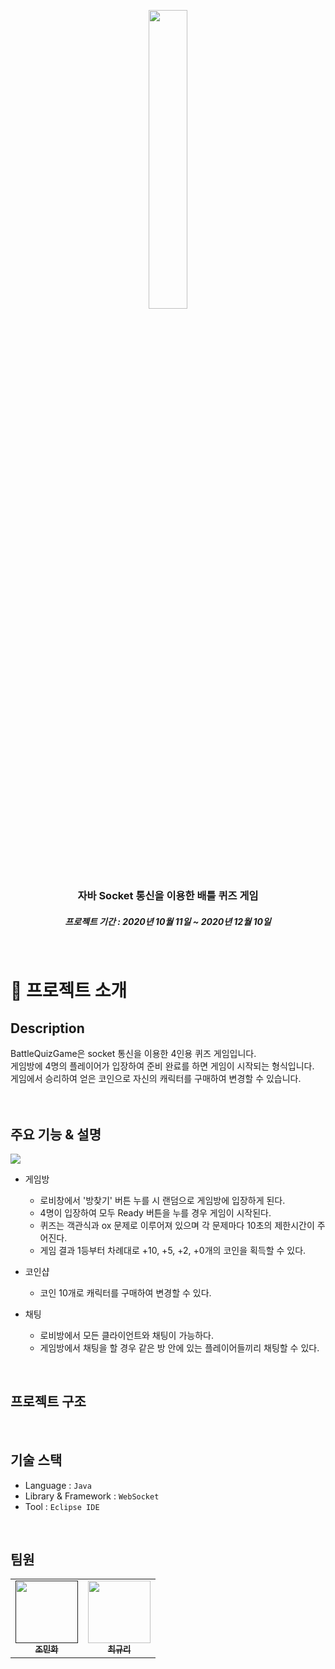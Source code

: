<p align="middle" >
  <img width = "35%" src="https://github.com/pingppung/BattleQuizGame/assets/57535999/916f5aff-0a9d-4221-b559-904191f37e63"/>
</p>
<h1 align="middle"></h1>
<h3 align="middle">자바 Socket 통신을 이용한 배틀 퀴즈 게임</h3>
<h5 align="middle">프로젝트 기간 : 2020년 10월 11일 ~ 2020년 12월 10일</h5>
<br/>

# 📝 프로젝트 소개

## Description
BattleQuizGame은 socket 통신을 이용한 4인용 퀴즈 게임입니다.<br/>
게임방에 4명의 플레이어가 입장하여 준비 완료를 하면 게임이 시작되는 형식입니다.<br/>
게임에서 승리하여 얻은 코인으로 자신의 캐릭터를 구매하여 변경할 수 있습니다.<br/>
<br/>
<br/>

## 주요 기능 & 설명
<img src = "https://github.com/pingppung/BattleQuizGame/assets/57535999/8fc39731-63f9-4aea-89ed-3c53949a327b" />

- 게임방
  - 로비창에서 '방찾기' 버튼 누를 시 랜덤으로 게임방에 입장하게 된다.
  - 4명이 입장하여 모두 Ready 버튼을 누를 경우 게임이 시작된다.
  - 퀴즈는 객관식과 ox 문제로 이루어져 있으며 각 문제마다 10초의 제한시간이 주어진다. 
  - 게임 결과 1등부터 차례대로 +10, +5, +2, +0개의 코인을 획득할 수 있다.
    
- 코인샵
  - 코인 10개로 캐릭터를 구매하여 변경할 수 있다.
 
- 채팅
  - 로비방에서 모든 클라이언트와 채팅이 가능하다.
  - 게임방에서 채팅을 할 경우 같은 방 안에 있는 플레이어들끼리 채팅할 수 있다.
    
<br/>

## 프로젝트 구조
<br/>

## 기술 스택

- Language : `Java`
- Library & Framework : `WebSocket`
- Tool : `Eclipse IDE`
<br/>

## 팀원
<table>
  <tbody>
    <tr>
      <td align="center"><a href=""><img src="https://avatars.githubusercontent.com/u/132906327?s=64&v=4" width="100px;" alt=""/><br /><sub><b>조민화</b></sub></a><br /></td>
      <td align="center"><a href="https://github.com/pingppung"><img src="https://avatars.githubusercontent.com/u/57535999?s=64&v=4" width="100px;" alt=""/><br /><sub><b>최규리</b></sub></a><br /></td>
  </tbody>
</table>

<br>
